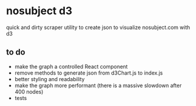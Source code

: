 # nosubject d3
quick and dirty scraper utility to create json to visualize nosubject.com with d3

## to do
+ make the graph a controlled React component
+ remove methods to generate json from d3Chart.js to index.js
+ better styling and readability
+ make the graph more performant (there is a massive slowdown after 400 nodes)
+ tests
